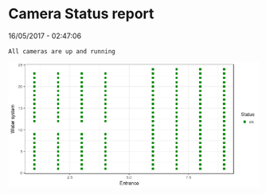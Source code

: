 Camera Status report
================
16/05/2017 - 02:47:06

    All cameras are up and running

![](camreport_files/figure-markdown_github/unnamed-chunk-2-1.png)
